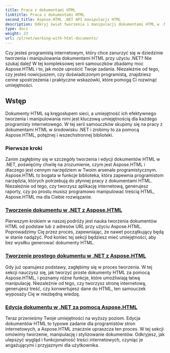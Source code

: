 ```yaml
---
title: Praca z dokumentami HTML
linktitle: Praca z dokumentami HTML
second_title: Aspose.HTML .NET API manipulacji HTML
description: Odkryj świat tworzenia i manipulacji dokumentami HTML w .NET z Aspose.HTML. Od tworzenia prostych dokumentów po dogłębną edycję.
type: docs
weight: 23
url: /pl/net/working-with-html-documents/
---
```


Czy jesteś programistą internetowym, który chce zanurzyć się w dziedzinie tworzenia i manipulowania dokumentami HTML przy użyciu .NET? Nie szukaj dalej! W tej kompleksowej serii samouczków zbadamy moc Aspose.HTML i to, jak może uprościć Twoje zadania. Niezależnie od tego, czy jesteś nowicjuszem, czy doświadczonym programistą, znajdziesz cenne spostrzeżenia i praktyczne wskazówki, które pomogą Ci rozwinąć umiejętności.

## Wstęp

Dokumenty HTML są kręgosłupem sieci, a umiejętność ich efektywnego tworzenia i manipulowania nimi jest kluczową umiejętnością dla każdego programisty internetowego. W tej serii samouczków skupimy się na pracy z dokumentami HTML w środowisku .NET i zrobimy to za pomocą Aspose.HTML, potężnej i wszechstronnej biblioteki.

### Pierwsze kroki

Zanim zagłębimy się w szczegóły tworzenia i edycji dokumentów HTML w .NET, poświęćmy chwilę na zrozumienie, czym jest Aspose.HTML i dlaczego jest cennym narzędziem w Twoim arsenale programistycznym. Aspose.HTML to bogata w funkcje biblioteka, która zapewnia programistom narzędzia, których potrzebują do płynnej pracy z dokumentami HTML. Niezależnie od tego, czy tworzysz aplikację internetową, generujesz raporty, czy po prostu musisz programowo manipulować treścią HTML, Aspose.HTML ma dla Ciebie rozwiązanie.

### [Tworzenie dokumentu w .NET z Aspose.HTML](./creating-a-document/)

Pierwszym krokiem w naszej podróży jest nauka tworzenia dokumentów HTML od podstaw lub z adresów URL przy użyciu Aspose.HTML. Poprowadzimy Cię przez proces, zapewniając, że nawet początkujący będą w stanie nadążyć. Pod koniec tej sekcji będziesz mieć umiejętności, aby bez wysiłku generować dokumenty HTML.

### [Tworzenie prostego dokumentu w .NET z Aspose.HTML](./creating-a-simple-document/)

Gdy już opanujesz podstawy, zagłębimy się w proces tworzenia. W tej sekcji nauczysz się, jak tworzyć proste dokumenty HTML za pomocą Aspose.HTML, i poznamy różne funkcje, które umożliwiają łatwą manipulację. Niezależnie od tego, czy tworzysz stronę internetową, generujesz treść, czy konwertujesz dane do HTML, ten samouczek wyposaży Cię w niezbędną wiedzę.

### [Edycja dokumentu w .NET za pomocą Aspose.HTML](./editing-a-document/)

Teraz przenieśmy Twoje umiejętności na wyższy poziom. Edycja dokumentów HTML to typowe zadanie dla programistów stron internetowych, a Aspose.HTML znacznie upraszcza ten proces. W tej sekcji omówimy tworzenie, manipulację i stylizowanie dokumentów. Odkryjesz, jak ulepszyć wygląd i funkcjonalność treści internetowych, czyniąc je angażującymi i przyjaznymi dla użytkownika.